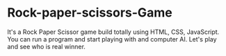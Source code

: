 # Rock-paper-scissors-Game
It's a Rock Paper Scissor game build totally using HTML, CSS, JavaScript. You can run a program and start playing with and computer AI. Let's play and see who is real winner.
